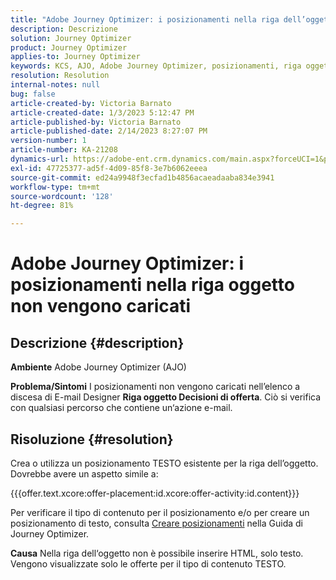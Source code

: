 ```yaml
---
title: "Adobe Journey Optimizer: i posizionamenti nella riga dell’oggetto non vengono caricati"
description: Descrizione
solution: Journey Optimizer
product: Journey Optimizer
applies-to: Journey Optimizer
keywords: KCS, AJO, Adobe Journey Optimizer, posizionamenti, riga oggetto, non caricamento, tipo di contenuto, html, testo
resolution: Resolution
internal-notes: null
bug: false
article-created-by: Victoria Barnato
article-created-date: 1/3/2023 5:12:47 PM
article-published-by: Victoria Barnato
article-published-date: 2/14/2023 8:27:07 PM
version-number: 1
article-number: KA-21208
dynamics-url: https://adobe-ent.crm.dynamics.com/main.aspx?forceUCI=1&pagetype=entityrecord&etn=knowledgearticle&id=1597f3d5-898b-ed11-81ad-6045bd0067ea
exl-id: 47725377-ad5f-4d09-85f8-3e7b6062eeea
source-git-commit: ed24a9948f3ecfad1b4856acaeadaaba834e3941
workflow-type: tm+mt
source-wordcount: '128'
ht-degree: 81%

---
```


# Adobe Journey Optimizer: i posizionamenti nella riga oggetto non vengono caricati

## Descrizione {#description}

<b>Ambiente</b>
Adobe Journey Optimizer (AJO)


<b>Problema/Sintomi</b>
I posizionamenti non vengono caricati nell’elenco a discesa di E-mail Designer <b> Riga oggetto </b><b>Decisioni di offerta</b>. Ciò si verifica con qualsiasi percorso che contiene un‘azione e-mail.


## Risoluzione {#resolution}


Crea o utilizza un posizionamento TESTO esistente per la riga dell’oggetto. Dovrebbe avere un aspetto simile a:

{{{offer.text.xcore:offer-placement:id.xcore:offer-activity:id.content}}}

Per verificare il tipo di contenuto per il posizionamento e/o per creare un posizionamento di testo, consulta [Creare posizionamenti](https://experienceleague.adobe.com/docs/journey-optimizer/using/offer-decisioning/create-components/creating-placements.html?lang=it) nella Guida di Journey Optimizer.


<b>Causa</b>
Nella riga dell‘oggetto non è possibile inserire HTML, solo testo. Vengono visualizzate solo le offerte per il tipo di contenuto TESTO.
